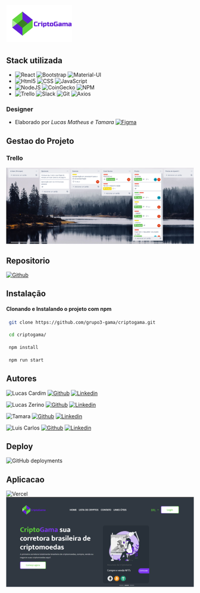 # ![Logo](./src/Assets/images/logoname.png)

## Stack utilizada

 - ![React](https://img.shields.io/badge/React-20232A?style=for-the-badge&logo=react&logoColor=61DAFB) ![Bootstrap](https://img.shields.io/badge/Bootstrap-563D7C?style=for-the-badge&logo=bootstrap&logoColor=white) ![Material-UI](https://img.shields.io/badge/Material--UI-0081CB?style=for-the-badge&logo=material-ui&logoColor=white)
 - ![Html5](https://img.shields.io/badge/HTML5-E34F26?style=for-the-badge&logo=html5&logoColor=white) ![CSS](https://img.shields.io/badge/CSS3-1572B6?style=for-the-badge&logo=css3&logoColor=white) ![JavaScript](	https://img.shields.io/badge/JavaScript-F7DF1E?style=for-the-badge&logo=javascript&logoColor=black)
 - ![NodeJS](https://img.shields.io/badge/Node.js-43853D?style=for-the-badge&logo=node.js&logoColor=white) ![CoinGecko](https://img.shields.io/badge/API-CoinGecko-green?style=for-the-badge&logo=bitcoin) 	![NPM](https://img.shields.io/badge/NPM-%23000000.svg?style=for-the-badge&logo=npm&logoColor=white) 
 - ![Trello](https://img.shields.io/badge/Trello-%23026AA7.svg?style=for-the-badge&logo=Trello&logoColor=white) ![Slack](https://img.shields.io/badge/Slack-4A154B?style=for-the-badge&logo=slack&logoColor=white) ![Git](https://img.shields.io/badge/git-%23F05033.svg?style=for-the-badge&logo=git&logoColor=white) ![Axios](https://img.shields.io/badge/Axios-green?color=5A29E4&style=for-the-badge)

  ### Designer

  - Elaborado por *Lucas Matheus e Tamara*
   [![Figma](https://img.shields.io/badge/Figma-F24E1E?style=for-the-badge&logo=figma&logoColor=white)](https://www.figma.com/file/lvUHlLU4aFjhgKcwTcSmR9/Untitled?node-id=1%3A2)

## Gestao do Projeto
### Trello

 ![trello1](./src/Assets/readme/trello1.png)

## Repositorio

  [![Github](https://img.shields.io/badge/GitHub-100000?style=for-the-badge&logo=github&logoColor=white)](https://github.com/grupo3-gama/criptogama.git)

## Instalação

#### Clonando e Instalando o projeto com npm

```bash
 git clone https://github.com/grupo3-gama/criptogama.git

 cd criptogama/

 npm install

 npm run start 
```

## Autores

 ![Lucas Cardim](https://img.shields.io/badge/Dev-%20Lucas%20Cardim-lightgrey?style=for-the-badge&logo=devdotto)  [![Github](https://img.shields.io/badge/GitHub-100000?style=for-the-badge&logo=github&logoColor=white)](https://www.github.com/LucasCardim) [![Linkedin](https://img.shields.io/badge/LinkedIn-0077B5?style=for-the-badge&logo=linkedin&logoColor=white)](https://www.linkedin.com/in/lucascardim)

 ![Lucas Zerino](https://img.shields.io/badge/Dev-%20Lucas%20Matheus%20Zerino-lightgrey?style=for-the-badge&logo=devdotto) [![Github](https://img.shields.io/badge/GitHub-100000?style=for-the-badge&logo=github&logoColor=white)](https://www.github.com/LucasZerino) [![Linkedin](https://img.shields.io/badge/LinkedIn-0077B5?style=for-the-badge&logo=linkedin&logoColor=white)](https://www.linkedin.com/in/lucascardim)

 ![Tamara](https://img.shields.io/badge/Dev-Tamara%20A%20F%20Vieira-lightgrey?style=for-the-badge&logo=devdotto) [![Github](https://img.shields.io/badge/GitHub-100000?style=for-the-badge&logo=github&logoColor=white)](https://www.github.com/tamaraafvieira) [![Linkedin](https://img.shields.io/badge/LinkedIn-0077B5?style=for-the-badge&logo=linkedin&logoColor=white)](https://www.linkedin.com/in/tamaraafvieira)  

  ![Luis Carlos](https://img.shields.io/badge/Dev-Luis%20Carlos%20Silva-lightgrey?style=for-the-badge&logo=devdotto) [![Github](https://img.shields.io/badge/GitHub-100000?style=for-the-badge&logo=github&logoColor=white)](https://www.github.com/luisroxis) [![Linkedin](https://img.shields.io/badge/LinkedIn-0077B5?style=for-the-badge&logo=linkedin&logoColor=white)](https://www.linkedin.com/in/luiscroxis)  



## Deploy

![GitHub deployments](https://img.shields.io/github/deployments/grupo3-gama/criptogama/Production%20%E2%80%93%20criptogama?style=for-the-badge)

## Aplicacao

 ![Vercel](https://img.shields.io/badge/Vercel-000000?style=for-the-badge&logo=vercel&logoColor=white)
 [![crypto03](./src/Assets/readme/landing.png)](https://criptogama-zeta.vercel.app/)